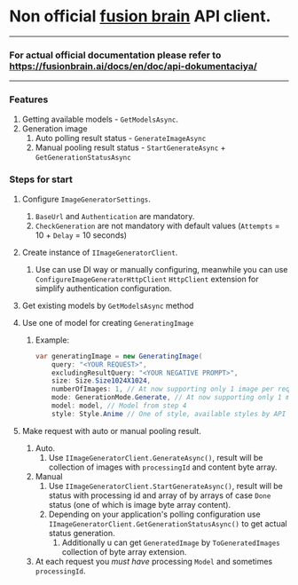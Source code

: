 # Non official [fusion brain](https://fusionbrain.ai/) API client.

___

### For actual official documentation please refer to https://fusionbrain.ai/docs/en/doc/api-dokumentaciya/

___

### Features

1. Getting available models - `GetModelsAsync`.
2. Generation image
    1. Auto polling result status - `GenerateImageAsync`
    2. Manual pooling result status - `StartGenerateAsync` + `GetGenerationStatusAsync`

### Steps for start

1. Configure `ImageGeneratorSettings`.
    1. `BaseUrl` and `Authentication` are mandatory.
    2. `CheckGeneration` are not mandatory with default values (`Attempts` = 10 + `Delay` = 10 seconds)
2. Create instance of `IImageGeneratorClient`.
    1. Use can use DI way or manually configuring, meanwhile you can
       use `ConfigureImageGeneratorHttpClient` `HttpClient` extension for simplify authentication configuration.
3. Get existing models by `GetModelsAsync` method
4. Use one of model for creating `GeneratingImage`
    1. Example:
       ```csharp
       var generatingImage = new GeneratingImage(
           query: "<YOUR REQUEST>",
           excludingResultQuery: "<YOUR NEGATIVE PROMPT>",
           size: Size.Size1024X1024,
           numberOfImages: 1, // At now supporting only 1 image per request.
           mode: GenerationMode.Generate, // At now supporting only 1 mode - "GENERATE".
           model: model, // Model from step 4
           style: Style.Anime // One of style, available styles by API - https://cdn.fusionbrain.ai/static/styles/api)
       ```

5. Make request with auto or manual pooling result.
    1. Auto.
        1. Use `IImageGeneratorClient.GenerateAsync()`, result will be collection of images with `processingId` and
           content byte array.
    2. Manual
        1. Use `IImageGeneratorClient.StartGenerateAsync()`, result will be status with processing id and array of by
           arrays of case `Done` status (one of which is image byte array content).
        2. Depending on your application's polling configuration use `IImageGeneratorClient.GetGenerationStatusAsync()`
           to get actual status generation.
           1. Additionally u can get `GeneratedImage` by `ToGeneratedImages` collection of byte array extension.
    3. At each request you _must have_ processing `Model` and sometimes `processingId`.
